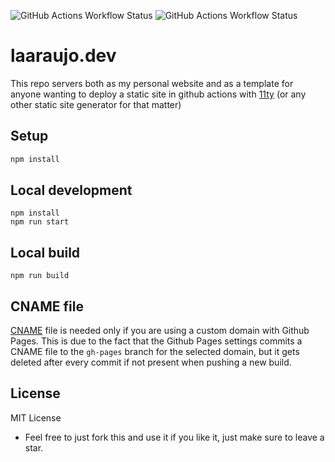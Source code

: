 ![GitHub Actions Workflow Status](https://img.shields.io/github/actions/workflow/status/laaraujo/laaraujo.dev/gh-pages-deploy.yml?branch=main)
![GitHub Actions Workflow Status](https://github.com/laaraujo/laaraujo.dev/actions/workflows/gh-pages-deploy.yml/badge.svg)


# laaraujo.dev

This repo servers both as my personal website and as a template for anyone wanting to deploy a static site in github actions with [11ty](https://www.11ty.dev/) (or any other static site generator for that matter)

## Setup
```sh
npm install
```

## Local development
```
npm install
npm run start
```

## Local build
```
npm run build
```

## CNAME file
[CNAME](./CNAME) file is needed only if you are using a custom domain with Github Pages. This is due to the fact that the Github Pages settings commits a CNAME file to the `gh-pages` branch for the selected domain, but it gets deleted after every commit if not present when pushing a new build.

## License
MIT License

* Feel free to just fork this and use it if you like it, just make sure to leave a star.

